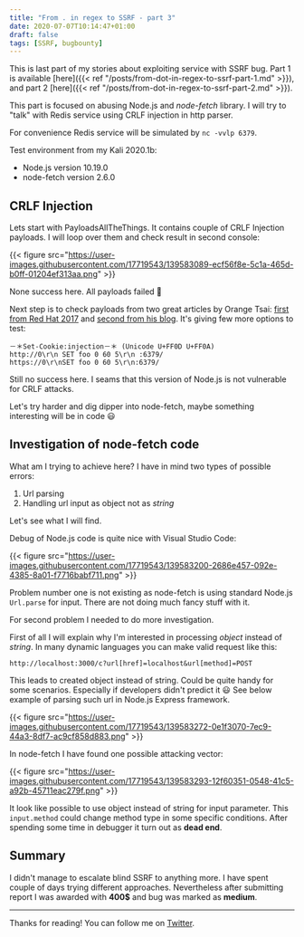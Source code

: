 ```yaml
---
title: "From . in regex to SSRF - part 3"
date: 2020-07-07T10:14:47+01:00
draft: false
tags: [SSRF, bugbounty]
---
```


This is last part of my stories about exploiting service with SSRF bug. Part 1 is available [here]({{< ref "/posts/from-dot-in-regex-to-ssrf-part-1.md" >}}), and part 2 [here]({{< ref "/posts/from-dot-in-regex-to-ssrf-part-2.md" >}}).

This part is focused on abusing Node.js and *node-fetch* library. I will try to "talk" with Redis service using CRLF injection in http parser.

For convenience Redis service will be simulated by `nc -vvlp 6379`.

Test environment from my Kali 2020.1b:

* Node.js version 10.19.0
* node-fetch version 2.6.0

## CRLF Injection

Lets start with PayloadsAllTheThings. It contains couple of CRLF Injection payloads. I will loop over them and check result in second console:

{{< figure src="https://user-images.githubusercontent.com/17719543/139583089-ecf56f8e-5c1a-465d-b0ff-01204ef313aa.png" >}}

None success here. All payloads failed :slightly_frowning_face:

Next step is to check payloads from two great articles by Orange Tsai: [first from Red Hat 2017](https://www.blackhat.com/docs/us-17/thursday/us-17-Tsai-A-New-Era-Of-SSRF-Exploiting-URL-Parser-In-Trending-Programming-Languages.pdf) and [second from his blog](https://blog.orange.tw/2017/07/how-i-chained-4-vulnerabilities-on.html). It's giving few more options to test:

```
－＊Set-Cookie:injection－＊ (Unicode U+FF0D U+FF0A)
http://0\r\n SET foo 0 60 5\r\n :6379/
https://0\r\nSET foo 0 60 5\r\n:6379/

```

Still no success here. I seams that this version of Node.js is not vulnerable for CRLF attacks.

Let's try harder and dig dipper into node-fetch, maybe something interesting will be in code :smiley:

## Investigation of node-fetch code

What am I trying to achieve here? I have in mind two types of possible errors:

1. Url parsing
2. Handling url input as object not as *string*

Let's see what I will find.

Debug of Node.js code is quite nice with Visual Studio Code:

{{< figure src="https://user-images.githubusercontent.com/17719543/139583200-2686e457-092e-4385-8a01-f7716babf711.png" >}}

Problem number one is not existing as node-fetch is using standard Node.js `Url.parse` for input. There are not doing much fancy stuff with it.

For second problem I needed to do more investigation.

First of all I will explain why I'm interested in processing *object* instead of *string*. In many dynamic languages you can make valid request like this:

```http://localhost:3000/c?url[href]=localhost&url[method]=POST```

This leads to created object instead of string. Could be quite handy for some scenarios. Especially if developers didn't predict it :smiley: See below example of parsing such url in Node.js Express framework.


{{< figure src="https://user-images.githubusercontent.com/17719543/139583272-0e1f3070-7ec9-44a3-8df7-ac9cf858d883.png" >}}

In node-fetch I have found one possible attacking vector:

{{< figure src="https://user-images.githubusercontent.com/17719543/139583293-12f60351-0548-41c5-a92b-45711eac279f.png" >}}

It look like possible to use object instead of string for input parameter. This `input.method` could change method type in some specific conditions. After spending some time in debugger it turn out as **dead end**.

## Summary

I didn't manage to escalate blind SSRF to anything more. I have spent couple of days trying different approaches. Nevertheless after submitting report I was awarded with **400$** and bug was marked as **medium**.

---

Thanks for reading! You can follow me on [Twitter](https://twitter.com/xvnpw).
